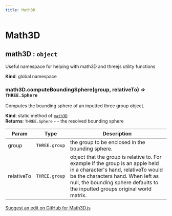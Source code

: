 ```yaml
---
title: Math3D
---
```

# Math3D

<a name="math3D"></a>

## math3D : <code>object</code>
Useful namespace for helping with math3D and threejs utility functions

**Kind**: global namespace  
<a name="math3D.computeBoundingSphere"></a>

### math3D.computeBoundingSphere(group, relativeTo) ⇒ <code>THREE.Sphere</code>
Computes the bounding sphere of an inputted three group object.

**Kind**: static method of [<code>math3D</code>](#math3D)  
**Returns**: <code>THREE.Sphere</code> - - the resolved bounding sphere  

| Param | Type | Description |
| --- | --- | --- |
| group | <code>THREE.group</code> | the group to be enclosed in the bounding sphere. |
| relativeTo | <code>THREE.group</code> | object that the group is relative to. For example if the group is an apple held in a character's hand, relativeTo would be the characters hand. When left as null, the bounding sphere defaults to the inputted groups original world matrix. |

<div class='centered'><a href='https://github.com/volumetrics-io/mrjs/edit/main/src/utils/Math3D.js' target='_blank'>Suggest an edit on GitHub for Math3D.js</a></div>
